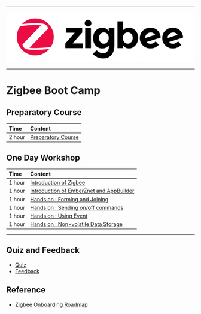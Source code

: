 ********
![zigbee](files/zigbee.png)
********


# Zigbee Boot Camp



## Preparatory Course
| Time | Content |  
|:---- |:----|    
| 2 hour | [Preparatory Course](Zigbee-Preparatory-Course) |

## One Day Workshop
| Time | Content |  
|:---- |:----|    
| 1 hour | [Introduction of Zigbee](Introduction-of-Zigbee-Basic) |
| 1 hour | [Introduction of EmberZnet and AppBuilder](Introduction-of-EmberZnet-and-AppBuilder) |
| 1 hour | [Hands on : Forming and Joining](Zigbee-Hands-on-Forming-and-Joining) |
| 1 hour | [Hands on : Sending on/off commands](Zigbee-Hands-on-Sending-OnOff-Commands) |
| 1 hour | [Hands on : Using Event](Zigbee-Hands-on-Using-Event) |
| 1 hour | [Hands on : Non-volatile Data Storage](Zigbee-Hands-on-Non-volatile-Data-Storage) |
*************

## Quiz and Feedback
- [Quiz](https://forms.office.com/Pages/ResponsePage.aspx?id=ItjbVDFSIEuUTW9KvNVB-_gYgvSbceFAppvKGwjVr_1UQVdQVVFYTlYwMjhZRlMzVDdUMlA0NUFSNy4u)
- [Feedback](https://forms.office.com/Pages/ResponsePage.aspx?id=ItjbVDFSIEuUTW9KvNVB-_gYgvSbceFAppvKGwjVr_1UMDNWUkNYM1UyWkRBRUY5VVFIOTFTTEVZNi4u)

## Reference
- [Zigbee Onboarding Roadmap][Zigbee Onboarding Roadmap]

[Zigbee Onboarding Roadmap]: files/ZB-Zigbee-Boot-Camp/Silicon-Labs-ZigBee-Onboarding-Roadmap.pdf
